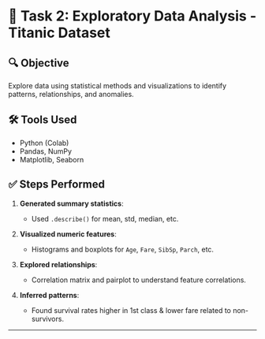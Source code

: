 # 🧠 Task 2: Exploratory Data Analysis - Titanic Dataset

## 🔍 Objective
Explore data using statistical methods and visualizations to identify patterns, relationships, and anomalies.

## 🛠 Tools Used
- Python (Colab)
- Pandas, NumPy
- Matplotlib, Seaborn

## ✅ Steps Performed

1. **Generated summary statistics**:
   - Used `.describe()` for mean, std, median, etc.

2. **Visualized numeric features**:
   - Histograms and boxplots for `Age`, `Fare`, `SibSp`, `Parch`, etc.

3. **Explored relationships**:
   - Correlation matrix and pairplot to understand feature correlations.

4. **Inferred patterns**:
   - Found survival rates higher in 1st class & lower fare related to non-survivors.

---


